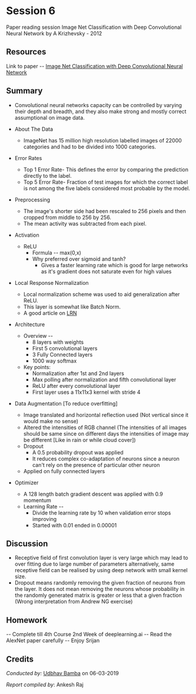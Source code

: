 
# Session 6

Paper reading session 
Image Net Classification with Deep Convolutional Neural Network by A Krizhevsky - ‎2012
## Resources

Link to paper -- [Image Net Classification with Deep Convolutional Neural Network](https://papers.nips.cc/paper/4824-imagenet-classification-with-deep-convolutional-neural-networks.pdf)

## Summary

* Convolutional neural networks capacity can be controlled by varying their depth and breadth, and they also make strong and mostly correct assumptional on image data.

* About The Data
	* ImageNet has 15 million high resolution labelled images of 22000 categories and had to be divided into 1000 categories.

* Error Rates
	 * Top 1 Error Rate- This defines the error by comparing the prediction directly to the label.
	* Top 5 Error Rate- Fraction of test images for which the correct label is not among the five labels considered most probable by the model.

* Preprocessing
	* The image's shorter side had been rescaled to 256 pixels and then cropped from middle to 256 by 256.
	* The mean activity was subtracted from each pixel.

* Activation
	* ReLU
		* Formula -- max(0,x) 
		* Why preferred over sigmoid and tanh?
			 * Gives a faster learning rate which is good for large networks as it's gradient does not saturate even for high values

* Local Response Normalization
	* Local normalization scheme was used to aid generalization after ReLU.
	* This layer is somewhat like Batch Norm.
	* A good article on [LRN](https://prateekvjoshi.com/2016/04/05/what-is-local-response-normalization-in-convolutional-neural-networks/) 

* Architecture
	* Overview --
		*  8 layers with weights 
		* First 5 convolutional layers
		* 3 Fully Connected layers
		* 1000 way softmax
	* Key points:
		* Normalization after 1st and 2nd layers
		* Max polling after normalization and fifth convolutional layer
		* ReLU after every convolutional layer
		* First layer uses a 11x11x3 kernel with stride 4

* Data Augmentation [To reduce overfitting]
	* Image translated and horizontal reflection used (Not vertical since it would make no sense)
	* Altered the intensities of RGB channel (The intensities of all images should be same since on different days the intensities of image may be different [Like in rain or while cloud cover])
	* Dropout
		* A 0.5 probability dropout was applied
		* It reduces complex co-adaptation of neurons since a neuron can't rely on the presence of particular other neuron
	* Applied on fully connected layers
	
* Optimizer 
	* A 128 length batch gradient descent was applied with 0.9 momentum
	* Learning Rate --
		* Divide the learning rate by 10 when validation error stops improving 
		* Started with 0.01 ended in 0.00001

## Discussion
* Receptive field of first convolution layer is very large which may lead to over fitting due to large number of parameters alternatively, same receptive field can be realised by using deep network with small kernel size. 
* Dropout means randomly removing the given fraction of neurons from the layer. It does not mean removing the neurons whose probability in the randomly generated matrix is greater or less that a given fraction (Wrong interpretation from Andrew NG exercise)


## Homework

-- Complete till 4th Course 2nd Week of deeplearning.ai
-- Read the AlexNet paper carefully
-- Enjoy Srijan

## Credits

*Conducted by:* [Udbhav Bamba](https://github.com/ubamba98) on 06-03-2019

*Report compiled by*: Ankesh Raj
